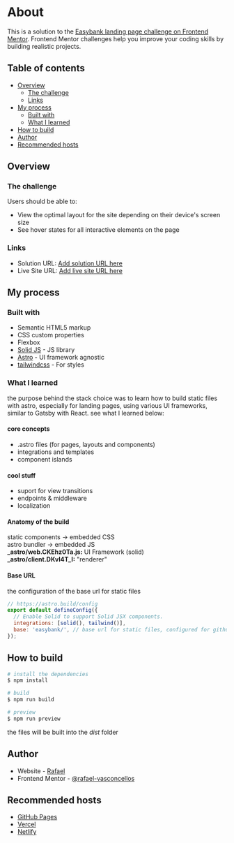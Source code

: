# About

This is a solution to the [Easybank landing page challenge on Frontend Mentor](https://www.frontendmentor.io/challenges/easybank-landing-page-WaUhkoDN). Frontend Mentor challenges help you improve your coding skills by building realistic projects. 

## Table of contents

- [Overview](#overview)
  - [The challenge](#the-challenge)
  - [Links](#links)
- [My process](#my-process)
  - [Built with](#built-with)
  - [What I learned](#what-i-learned)
- [How to build](#how-to-build)
- [Author](#author)
- [Recommended hosts](#recommended-hosts)

## Overview

### The challenge

Users should be able to:

- View the optimal layout for the site depending on their device's screen size
- See hover states for all interactive elements on the page

### Links

- Solution URL: [Add solution URL here](https://your-solution-url.com)
- Live Site URL: [Add live site URL here](https://your-live-site-url.com)

## My process

### Built with

- Semantic HTML5 markup
- CSS custom properties
- Flexbox
- [Solid JS](https://docs.solidjs.com/quick-start) - JS library
- [Astro](https://docs.astro.build/en/concepts/why-astro/) - UI framework agnostic
- [tailwindcss](https://tailwindcss.com/docs/installation) - For styles

### What I learned
the purpose behind the stack choice was to learn how to build static files with astro, especially for landing pages, using various UI frameworks, similar to Gatsby with React. see what I learned below:

#### core concepts
+ .astro files (for pages, layouts and components)
+ integrations and templates
+ component islands

#### cool stuff
+ suport for view transitions
+ endpoints & middleware
+ localization

#### Anatomy of the build

static components -> embedded CSS  
astro bundler -> embedded JS  
**_astro/web.CKEhz0Ta.js:** UI Framework (solid)  
**_astro/client.DKvI4T_I:** "renderer"

#### Base URL

the configuration of the base url for static files

```javascript
// https://astro.build/config
export default defineConfig({
  // Enable Solid to support Solid JSX components.
  integrations: [solid(), tailwind()],
  base: 'easybank/', // base url for static files, configured for github pages
});
```

## How to build

```bash
# install the dependencies
$ npm install

# build
$ npm run build

# preview
$ npm run preview
```

the files will be built into the *dist* folder

## Author

- Website - [Rafael](https://rafael-vasconcellos.github.io/)
- Frontend Mentor - [@rafael-vasconcellos](https://www.frontendmentor.io/profile/rafael-vasconcellos)

## Recommended hosts

- [GitHub Pages](https://pages.github.com/)
- [Vercel](https://vercel.com/)
- [Netlify](https://www.netlify.com/)




